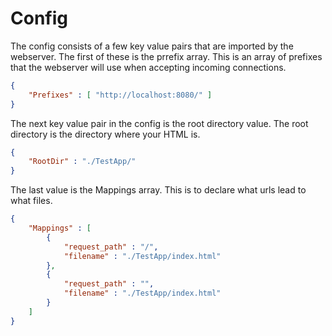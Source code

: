 # Config

The config consists of a few key value pairs
that are imported by the webserver. The first
of these is the prrefix array. This is an array
of prefixes that the webserver will use when
accepting incoming connections.

```json
{ 
    "Prefixes" : [ "http://localhost:8080/" ]
}
```

The next key value pair in the config is the root
directory value. The root directory is the directory
where your HTML is.

```json
{ 
    "RootDir" : "./TestApp/"
}
```

The last value is the Mappings array. This is to
declare what urls lead to what files.

```json
{
    "Mappings" : [ 
        {
            "request_path" : "/",
            "filename" : "./TestApp/index.html"
        },
        {
            "request_path" : "",
            "filename" : "./TestApp/index.html"
        }
    ]
}
```